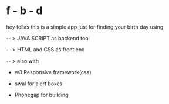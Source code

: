 # f - b - d

hey fellas this is a simple app just for finding your
birth day using 

-- > JAVA SCRIPT as backend tool

-- > HTML and CSS as front end

-- > also with 

* w3 Responsive framework(css)

* swal for alert boxes

* Phonegap for building